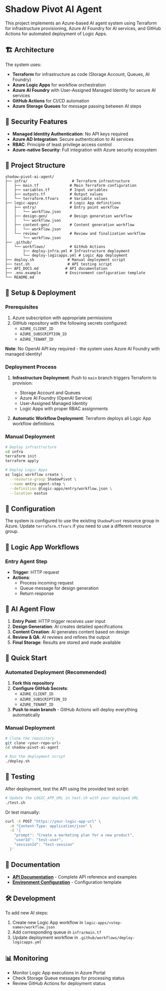 # Shadow Pivot AI Agent

This project implements an Azure-based AI agent system using Terraform for infrastructure provisioning, Azure AI Foundry for AI services, and GitHub Actions for automated deployment of Logic Apps.

## 🏗️ Architecture

The system uses:
- **Terraform** for infrastructure as code (Storage Account, Queues, AI Foundry)
- **Azure Logic Apps** for workflow orchestration  
- **Azure AI Foundry** with User-Assigned Managed Identity for secure AI services
- **GitHub Actions** for CI/CD automation
- **Azure Storage Queues** for message passing between AI steps

## 🔐 Security Features

- **Managed Identity Authentication**: No API keys required
- **Azure AD Integration**: Secure authentication to AI services
- **RBAC**: Principle of least privilege access control
- **Azure-native Security**: Full integration with Azure security ecosystem

## 📁 Project Structure

```
shadow-pivot-ai-agent/
├── infra/                    # Terraform infrastructure
│   ├── main.tf              # Main Terraform configuration
│   ├── variables.tf         # Input variables
│   ├── outputs.tf           # Output values
│   └── terraform.tfvars     # Variable values
├── logic-apps/              # Logic App definitions
│   ├── entry/               # Entry point workflow
│   │   └── workflow.json
│   ├── design-gen/          # Design generation workflow
│   │   └── workflow.json
│   ├── content-gen/         # Content generation workflow
│   │   └── workflow.json
│   └── review/              # Review and finalization workflow
│       └── workflow.json
├── .github/
│   └── workflows/           # GitHub Actions
│       ├── deploy-infra.yml # Infrastructure deployment
│       └── deploy-logicapps.yml # Logic App deployment
├── deploy.sh               # Manual deployment script
├── test.sh                 # API testing script
├── API_DOCS.md            # API documentation
├── .env.example           # Environment configuration template
└── README.md
```

## 🚀 Setup & Deployment

### Prerequisites

1. Azure subscription with appropriate permissions
2. GitHub repository with the following secrets configured:
   - `AZURE_CLIENT_ID`
   - `AZURE_SUBSCRIPTION_ID` 
   - `AZURE_TENANT_ID`

**Note**: No OpenAI API key required - the system uses Azure AI Foundry with managed identity!

### Deployment Process

1. **Infrastructure Deployment**: Push to `main` branch triggers Terraform to provision:
   - Storage Account and Queues
   - Azure AI Foundry (OpenAI Service)
   - User-Assigned Managed Identity
   - Logic Apps with proper RBAC assignments

2. **Automatic Workflow Deployment**: Terraform deploys all Logic App workflow definitions

### Manual Deployment

```bash
# Deploy infrastructure
cd infra
terraform init
terraform apply

# Deploy Logic Apps
az logic workflow create \
  --resource-group ShadowPivot \
  --name entry-agent-step \
  --definition @logic-apps/entry/workflow.json \
  --location eastus
```

## 🔧 Configuration

The system is configured to use the existing `ShadowPivot` resource group in Azure. Update `terraform.tfvars` if you need to use a different resource group.

## 📝 Logic App Workflows

### Entry Agent Step
- **Trigger**: HTTP request
- **Actions**: 
  - Process incoming request
  - Queue message for design generation
  - Return response

## 🔄 AI Agent Flow

1. **Entry Point**: HTTP trigger receives user input
2. **Design Generation**: AI creates detailed specifications
3. **Content Creation**: AI generates content based on design
4. **Review & QA**: AI reviews and refines the output
5. **Final Storage**: Results are stored and made available

## 🚀 Quick Start

### Automated Deployment (Recommended)

1. **Fork this repository**
2. **Configure GitHub Secrets**:
   - `AZURE_CLIENT_ID`
   - `AZURE_SUBSCRIPTION_ID`
   - `AZURE_TENANT_ID`
3. **Push to main branch** - GitHub Actions will deploy everything automatically

### Manual Deployment

```bash
# Clone the repository
git clone <your-repo-url>
cd shadow-pivot-ai-agent

# Run the deployment script
./deploy.sh
```

## 🧪 Testing

After deployment, test the API using the provided test script:

```bash
# Update the LOGIC_APP_URL in test.sh with your deployed URL
./test.sh
```

Or test manually:

```bash
curl -X POST "https://your-logic-app-url" \
  -H "Content-Type: application/json" \
  -d '{
    "prompt": "Create a marketing plan for a new product",
    "userId": "test-user",
    "sessionId": "test-session"
  }'
```

## 📖 Documentation

- **[API Documentation](API_DOCS.md)** - Complete API reference and examples
- **[Environment Configuration](.env.example)** - Configuration template

## 🛠️ Development

To add new AI steps:

1. Create new Logic App workflow in `logic-apps/<step-name>/workflow.json`
2. Add corresponding queue in `infra/main.tf`
3. Update deployment workflow in `.github/workflows/deploy-logicapps.yml`

## 📊 Monitoring

- Monitor Logic App executions in Azure Portal
- Check Storage Queue messages for processing status
- Review GitHub Actions for deployment status
